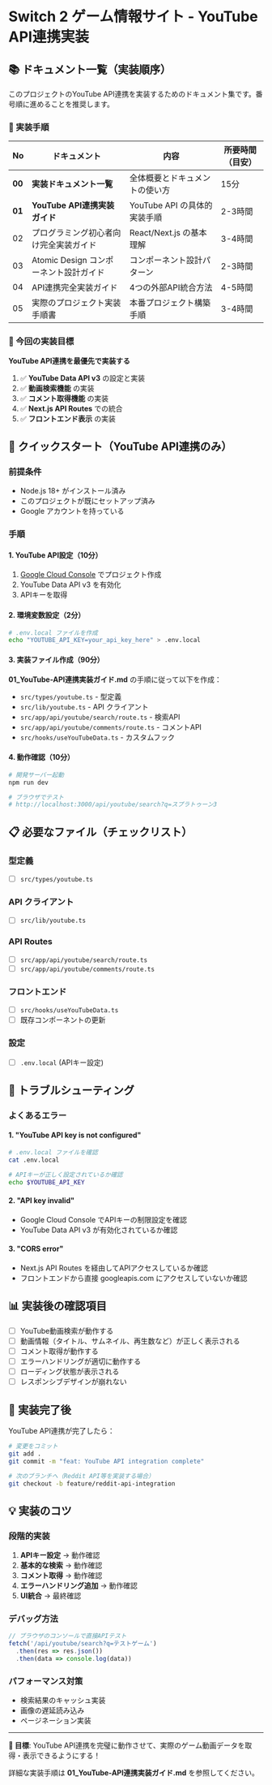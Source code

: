 # Switch 2 ゲーム情報サイト - YouTube API連携実装

## 📚 ドキュメント一覧（実装順序）

このプロジェクトのYouTube API連携を実装するためのドキュメント集です。番号順に進めることを推奨します。

### 🚀 実装手順

| No | ドキュメント | 内容 | 所要時間（目安） |
|----|-------------|------|------------------|
| **00** | **実装ドキュメント一覧** | 全体概要とドキュメントの使い方 | 15分 |
| **01** | **YouTube API連携実装ガイド** | YouTube API の具体的実装手順 | 2-3時間 |
| 02 | プログラミング初心者向け完全実装ガイド | React/Next.js の基本理解 | 3-4時間 |
| 03 | Atomic Design コンポーネント設計ガイド | コンポーネント設計パターン | 2-3時間 |
| 04 | API連携完全実装ガイド | 4つの外部API統合方法 | 4-5時間 |
| 05 | 実際のプロジェクト実装手順書 | 本番プロジェクト構築手順 | 3-4時間 |

### 🎯 今回の実装目標

**YouTube API連携を最優先で実装する**

1. ✅ **YouTube Data API v3** の設定と実装
2. ✅ **動画検索機能** の実装
3. ✅ **コメント取得機能** の実装
4. ✅ **Next.js API Routes** での統合
5. ✅ **フロントエンド表示** の実装

## 🚀 クイックスタート（YouTube API連携のみ）

### 前提条件
- Node.js 18+ がインストール済み
- このプロジェクトが既にセットアップ済み
- Google アカウントを持っている

### 手順

#### 1. YouTube API設定（10分）
1. [Google Cloud Console](https://console.cloud.google.com/) でプロジェクト作成
2. YouTube Data API v3 を有効化
3. APIキーを取得

#### 2. 環境変数設定（2分）
```bash
# .env.local ファイルを作成
echo "YOUTUBE_API_KEY=your_api_key_here" > .env.local
```

#### 3. 実装ファイル作成（90分）
**01_YouTube-API連携実装ガイド.md** の手順に従って以下を作成：
- `src/types/youtube.ts` - 型定義
- `src/lib/youtube.ts` - API クライアント
- `src/app/api/youtube/search/route.ts` - 検索API
- `src/app/api/youtube/comments/route.ts` - コメントAPI
- `src/hooks/useYouTubeData.ts` - カスタムフック

#### 4. 動作確認（10分）
```bash
# 開発サーバー起動
npm run dev

# ブラウザでテスト
# http://localhost:3000/api/youtube/search?q=スプラトゥーン3
```

## 📋 必要なファイル（チェックリスト）

### 型定義
- [ ] `src/types/youtube.ts`

### API クライアント  
- [ ] `src/lib/youtube.ts`

### API Routes
- [ ] `src/app/api/youtube/search/route.ts`
- [ ] `src/app/api/youtube/comments/route.ts`

### フロントエンド
- [ ] `src/hooks/useYouTubeData.ts`
- [ ] 既存コンポーネントの更新

### 設定
- [ ] `.env.local` (APIキー設定)

## 🔧 トラブルシューティング

### よくあるエラー

#### 1. "YouTube API key is not configured"
```bash
# .env.local ファイルを確認
cat .env.local

# APIキーが正しく設定されているか確認
echo $YOUTUBE_API_KEY
```

#### 2. "API key invalid" 
- Google Cloud Console でAPIキーの制限設定を確認
- YouTube Data API v3 が有効化されているか確認

#### 3. "CORS error"
- Next.js API Routes を経由してAPIアクセスしているか確認
- フロントエンドから直接 googleapis.com にアクセスしていないか確認

## 📊 実装後の確認項目

- [ ] YouTube動画検索が動作する
- [ ] 動画情報（タイトル、サムネイル、再生数など）が正しく表示される  
- [ ] コメント取得が動作する
- [ ] エラーハンドリングが適切に動作する
- [ ] ローディング状態が表示される
- [ ] レスポンシブデザインが崩れない

## 🎉 実装完了後

YouTube API連携が完了したら：

```bash
# 変更をコミット
git add .
git commit -m "feat: YouTube API integration complete"

# 次のブランチへ（Reddit API等を実装する場合）
git checkout -b feature/reddit-api-integration
```

## 💡 実装のコツ

### 段階的実装
1. **APIキー設定** → 動作確認
2. **基本的な検索** → 動作確認  
3. **コメント取得** → 動作確認
4. **エラーハンドリング追加** → 動作確認
5. **UI統合** → 最終確認

### デバッグ方法
```javascript
// ブラウザのコンソールで直接APIテスト
fetch('/api/youtube/search?q=テストゲーム')
  .then(res => res.json())
  .then(data => console.log(data))
```

### パフォーマンス対策
- 検索結果のキャッシュ実装
- 画像の遅延読み込み
- ページネーション実装

---

**🎯 目標**: YouTube API連携を完璧に動作させて、実際のゲーム動画データを取得・表示できるようにする！

詳細な実装手順は **01_YouTube-API連携実装ガイド.md** を参照してください。
